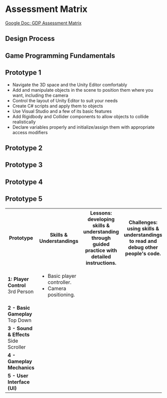 # Assessment Matrix

[Google Doc: GDP Assessment Matrix](https://docs.google.com/document/d/1cH0dUnEIkzzeGuIJqNaWYWh7JyrOzQG72hP8C-KItpc/edit?usp=sharing)

## Design Process

## Game Programming Fundamentals

## Prototype 1

* Navigate the 3D space and the Unity Editor comfortably
* Add and manipulate objects in the scene to position them where you want, including the camera
* Control the layout of Unity Editor to suit your needs
* Create C# scripts and apply them to objects
* Use Visual Studio and a few of its basic features
* Add Rigidbody and Collider components to allow objects to collide realistically 
* Declare variables properly and initialize/assign them with appropriate access modifiers

## Prototype 2

## Prototype 3

## Prototype 4

## Prototype 5

<table>
  <tr>
    <th>Prototype</th>
    <th>Skills & Understandings</th>
    <th>Lessons: <span class="info">developing skills & understanding through guided practice with detailed instructions.<span></th>
    <th>Challenges: using skills & understandings to read and debug other people's code.</th>
    <th>Labs: applying skills & understandings to implement your own designs.</th>
  </tr>
  <tr>
    <td><b>1: Player Control</b><br>3rd Person</td>
    <td>
      <ul>
        <li>
          Basic player controller.
        <li>
          Camera positioning.
    </td>
  </tr>
  <tr>
    <td><b>2 - Basic Gameplay</b><br>Top Down</td>
  </tr>
  <tr>
    <td><b>3 - Sound & Effects</b><br>Side Scroller</td>
  </tr>
  <tr>
   <td><b>4 - Gameplay Mechanics</b><br></td>
  </tr>
  <tr>
   <td><b>5 - User Interface (UI)</b><br></td>
  </tr>
</table>
  
